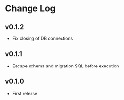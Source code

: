 # Change Log

## v0.1.2

* Fix closing of DB connections

## v0.1.1

* Escape schema and migration SQL before execution

## v0.1.0

* First release
